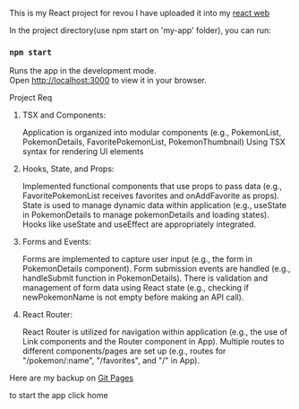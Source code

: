 This is my React project for revou
I have uploaded it into my [react web](https://michwrevou2.netlify.app/)

In the project directory(use npm start on 'my-app' folder), you can run:

### `npm start`

Runs the app in the development mode.\
Open [http://localhost:3000](http://localhost:3000) to view it in your browser.

Project Req

1. TSX and Components:

    Application is organized into modular components (e.g., PokemonList, PokemonDetails, FavoritePokemonList, PokemonThumbnail)
    Using TSX syntax for rendering UI elements

2. Hooks, State, and Props:

    Implemented functional components that use props to pass data (e.g., FavoritePokemonList receives favorites and onAddFavorite as props).
    State is used to manage dynamic data within application (e.g., useState in PokemonDetails to manage pokemonDetails and loading states).
    Hooks like useState and useEffect are appropriately integrated.

3. Forms and Events:

    Forms are implemented to capture user input (e.g., the form in PokemonDetails component).
    Form submission events are handled (e.g., handleSubmit function in PokemonDetails).
    There is validation and management of form data using React state (e.g., checking if newPokemonName is not empty before making an API call).

4. React Router:

    React Router is utilized for navigation within application (e.g., the use of Link components and the Router component in App).
    Multiple routes to different components/pages are set up (e.g., routes for "/pokemon/:name", "/favorites", and "/" in App).




Here are my backup on [Git Pages](https://revou-fsse-3.github.io/milestone-2-michaelwahyudin/)

to start the app click home 
